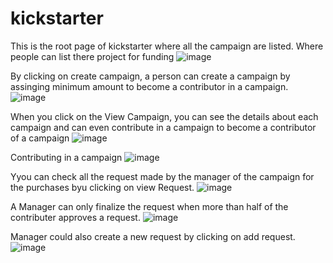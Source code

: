 ﻿# kickstarter
 
 This is the root page of kickstarter where all the campaign are listed. Where people can list there project for funding
![image](https://user-images.githubusercontent.com/80789344/185430139-e8bd7088-ab8e-4719-b9cc-58b1c64c8522.png)

By clicking on create campaign, a person can create a campaign by assinging minimum amount to become a contributor in a campaign.
![image](https://user-images.githubusercontent.com/80789344/185431545-8217f5d0-7bf9-4d80-902c-913e835c1ada.png)

When you click on the View Campaign, you can see the details about each campaign and can even contribute in a campaign to become a contributor of a campaign
![image](https://user-images.githubusercontent.com/80789344/185430193-12c0772a-798e-4ac1-8fc8-59bf0221669e.png)

Contributing in a campaign
![image](https://user-images.githubusercontent.com/80789344/185430286-3a4a473c-f87a-4923-9440-366a5b70ebb7.png)

Yyou can check all the request made by the manager of the campaign for the purchases byu clicking on view Request.
![image](https://user-images.githubusercontent.com/80789344/185430071-3eb15040-1033-4b9a-96e5-ae28d9c6c68d.png)

A Manager can only finalize the request when more than half of the contributer approves a request.
![image](https://user-images.githubusercontent.com/80789344/185430402-23f97a12-9a72-4d9b-91b8-1fded2a9feb8.png)

Manager could also create a new request by clicking on add request.
![image](https://user-images.githubusercontent.com/80789344/185430933-4c546388-4952-45d4-9bc5-6fc2a3ca957b.png)
